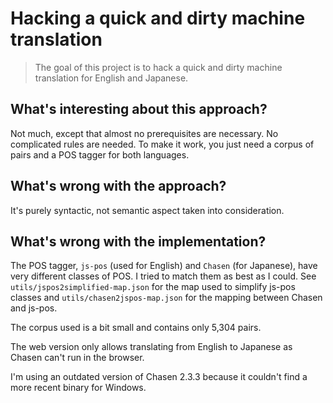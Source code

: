 # Hacking a quick and dirty machine translation

> The goal of this project is to hack a quick and dirty machine translation for English and
> Japanese.

## What's interesting about this approach?

Not much, except that almost no prerequisites are necessary. No complicated rules are needed. To
make it work, you just need a corpus of pairs and a POS tagger for both languages.

## What's wrong with the approach?

It's purely syntactic, not semantic aspect taken into consideration.

## What's wrong with the implementation?

The POS tagger, `js-pos` (used for English) and `Chasen` (for Japanese), have very different classes
of POS. I tried to match them as best as I could. See `utils/jspos2simplified-map.json` for the map
used to simplify js-pos classes and `utils/chasen2jspos-map.json` for the mapping between Chasen and
js-pos.

The corpus used is a bit small and contains only 5,304 pairs.

The web version only allows translating from English to Japanese as Chasen can't run in the browser.

I'm using an outdated version of Chasen 2.3.3 because it couldn't find a more recent binary for
Windows.
